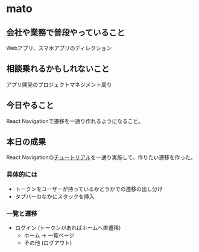 # mato

## 会社や業務で普段やっていること

Webアプリ、スマホアプリのディレクション

## 相談乗れるかもしれないこと

アプリ開発のプロジェクトマネジメント周り

## 今日やること

React Navigationで遷移を一通り作れるようになること。

## 本日の成果

React Navigationの[チュートリアル](https://reactnavigation.org/docs/en/getting-started.html)を一通り実施して、作りたい遷移を作った。

### 具体的には
- トークンをユーザーが持っているかどうかでの遷移の出し分け
- タブバーのなかにスタックを挿入

### 一覧と遷移
- ログイン (トークンがあればホームへ直遷移)
    - ホーム -> 一覧ページ
    - その他 (ログアウト)
